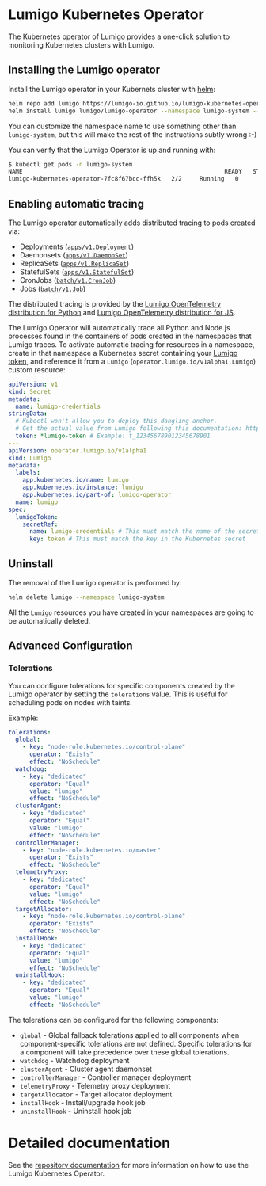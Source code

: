 # Lumigo Kubernetes Operator

The Kubernetes operator of Lumigo provides a one-click solution to monitoring Kubernetes clusters with Lumigo.

## Installing the Lumigo operator

Install the Lumigo operator in your Kubernets cluster with [helm](https://helm.sh/):

```sh
helm repo add lumigo https://lumigo-io.github.io/lumigo-kubernetes-operator
helm install lumigo lumigo/lumigo-operator --namespace lumigo-system --create-namespace
```

You can customize the namespace name to use something other than `lumigo-system`, but this will make the rest of the instructions subtly wrong :-)

You can verify that the Lumigo Operator is up and running with:

```sh
$ kubectl get pods -n lumigo-system
NAME                                                         READY   STATUS    RESTARTS   AGE
lumigo-kubernetes-operator-7fc8f67bcc-ffh5k   2/2     Running   0          56s
```

## Enabling automatic tracing

The Lumigo operator automatically adds distributed tracing to pods created via:

* Deployments ([`apps/v1.Deployment`](https://kubernetes.io/docs/concepts/workloads/controllers/deployment/))
* Daemonsets ([`apps/v1.DaemonSet`](https://kubernetes.io/docs/concepts/workloads/controllers/daemonset/))
* ReplicaSets ([`apps/v1.ReplicaSet`](https://kubernetes.io/docs/concepts/workloads/controllers/replicaset/))
* StatefulSets ([`apps/v1.StatefulSet`](https://kubernetes.io/docs/concepts/workloads/controllers/statefulset/))
* CronJobs ([`batch/v1.CronJob`](https://kubernetes.io/docs/concepts/workloads/controllers/cron-jobs/))
* Jobs ([`batch/v1.Job`](https://kubernetes.io/docs/concepts/workloads/controllers/job/))

The distributed tracing is provided by the [Lumigo OpenTelemetry distribution for Python](https://github.com/lumigo-io/opentelemetry-python-distro) and [Lumigo OpenTelemetry distribution for JS](https://github.com/lumigo-io/opentelemetry-js-distro).

The Lumigo Operator will automatically trace all Python and Node.js processes found in the containers of pods created in the namespaces that Lumigo traces.
To activate automatic tracing for resources in a namespace, create in that namespace a Kubernetes secret containing your [Lumigo token](https://docs.lumigo.io/docs/lumigo-tokens), and reference it from a `Lumigo` (`operator.lumigo.io/v1alpha1.Lumigo`) custom resource:

```yaml
apiVersion: v1
kind: Secret
metadata:
  name: lumigo-credentials
stringData:
  # Kubectl won't allow you to deploy this dangling anchor.
  # Get the actual value from Lumigo following this documentation: https://docs.lumigo.io/docs/lumigo-tokens
  token: *lumigo-token # Example: t_123456789012345678901
---
apiVersion: operator.lumigo.io/v1alpha1
kind: Lumigo
metadata:
  labels:
    app.kubernetes.io/name: lumigo
    app.kubernetes.io/instance: lumigo
    app.kubernetes.io/part-of: lumigo-operator
  name: lumigo
spec:
  lumigoToken:
    secretRef:
      name: lumigo-credentials # This must match the name of the secret; the secret must be in the same namespace as this Lumigo custom resource
      key: token # This must match the key in the Kubernetes secret
```

## Uninstall

The removal of the Lumigo operator is performed by:

```sh
helm delete lumigo --namespace lumigo-system
```

All the `Lumigo` resources you have created in your namespaces are going to be automatically deleted.

## Advanced Configuration

### Tolerations

You can configure tolerations for specific components created by the Lumigo operator by setting the `tolerations` value. This is useful for scheduling pods on nodes with taints.

Example:

```yaml
tolerations:
  global:
    - key: "node-role.kubernetes.io/control-plane"
      operator: "Exists"
      effect: "NoSchedule"
  watchdog:
    - key: "dedicated"
      operator: "Equal"
      value: "lumigo"
      effect: "NoSchedule"
  clusterAgent:
    - key: "dedicated"
      operator: "Equal"
      value: "lumigo"
      effect: "NoSchedule"
  controllerManager:
    - key: "node-role.kubernetes.io/master"
      operator: "Exists"
      effect: "NoSchedule"
  telemetryProxy:
    - key: "dedicated"
      operator: "Equal"
      value: "lumigo"
      effect: "NoSchedule"
  targetAllocator:
    - key: "node-role.kubernetes.io/control-plane"
      operator: "Exists"
      effect: "NoSchedule"
  installHook:
    - key: "dedicated"
      operator: "Equal"
      value: "lumigo"
      effect: "NoSchedule"
  uninstallHook:
    - key: "dedicated"
      operator: "Equal"
      value: "lumigo"
      effect: "NoSchedule"
```

The tolerations can be configured for the following components:
- `global` - Global fallback tolerations applied to all components when component-specific tolerations are not defined. Specific tolerations for a component will take precedence over these global tolerations.
- `watchdog` - Watchdog deployment
- `clusterAgent` - Cluster agent daemonset
- `controllerManager` - Controller manager deployment
- `telemetryProxy` - Telemetry proxy deployment
- `targetAllocator` - Target allocator deployment
- `installHook` - Install/upgrade hook job
- `uninstallHook` - Uninstall hook job

# Detailed documentation

See the [repository documentation](https://github.com/lumigo-io/lumigo-kubernetes-operator) for more information on how to use the Lumigo Kubernetes Operator.
